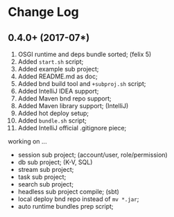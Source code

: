 Change Log
==========

0.4.0+ (2017-07*)
-----------------
1. OSGI runtime and deps bundle sorted; (felix 5)
2. Added `start.sh` script;
3. Added example sub project;
4. Added README.md as doc;
5. Added bnd build tool and `+subproj.sh` script;
6. Added IntelliJ IDEA support;
7. Added Maven bnd repo support;
8. Added Maven library support; (IntelliJ)
9. Added hot deploy setup;
10. Added `bundle.sh` script;
11. Added IntelliJ official .gitignore piece;

working on ...

* session sub project; (account/user, role/permission)
* db sub project; (K-V, SQL)
* stream sub project;
* task sub project;
* search sub project;
* headless sub project compile; (sbt)
* local deploy bnd repo instead of `mv *.jar`;
* auto runtime bundles prep script;
